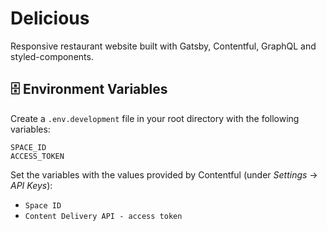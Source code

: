 # Delicious

Responsive restaurant website built with Gatsby, Contentful, GraphQL and styled-components.

## 🗄️ Environment Variables

Create a `.env.development` file in your root directory with the following variables:

```
SPACE_ID
ACCESS_TOKEN
```

Set the variables with the values provided by Contentful (under _Settings_ -> _API Keys_):

- `Space ID`
- `Content Delivery API - access token`
